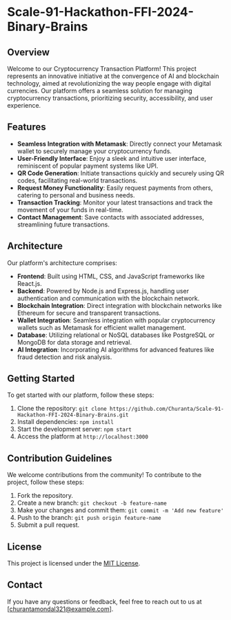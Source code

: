 # Scale-91-Hackathon-FFI-2024-Binary-Brains


## Overview

Welcome to our Cryptocurrency Transaction Platform! This project represents an innovative initiative at the convergence of AI and blockchain technology, aimed at revolutionizing the way people engage with digital currencies. Our platform offers a seamless solution for managing cryptocurrency transactions, prioritizing security, accessibility, and user experience.

## Features

- **Seamless Integration with Metamask**: Directly connect your Metamask wallet to securely manage your cryptocurrency funds.
- **User-Friendly Interface**: Enjoy a sleek and intuitive user interface, reminiscent of popular payment systems like UPI.
- **QR Code Generation**: Initiate transactions quickly and securely using QR codes, facilitating real-world transactions.
- **Request Money Functionality**: Easily request payments from others, catering to personal and business needs.
- **Transaction Tracking**: Monitor your latest transactions and track the movement of your funds in real-time.
- **Contact Management**: Save contacts with associated addresses, streamlining future transactions.

## Architecture

Our platform's architecture comprises:

- **Frontend**: Built using HTML, CSS, and JavaScript frameworks like React.js.
- **Backend**: Powered by Node.js and Express.js, handling user authentication and communication with the blockchain network.
- **Blockchain Integration**: Direct integration with blockchain networks like Ethereum for secure and transparent transactions.
- **Wallet Integration**: Seamless integration with popular cryptocurrency wallets such as Metamask for efficient wallet management.
- **Database**: Utilizing relational or NoSQL databases like PostgreSQL or MongoDB for data storage and retrieval.
- **AI Integration**: Incorporating AI algorithms for advanced features like fraud detection and risk analysis.

## Getting Started

To get started with our platform, follow these steps:

1. Clone the repository: `git clone https://github.com/Churanta/Scale-91-Hackathon-FFI-2024-Binary-Brains.git`
2. Install dependencies: `npm install`
3. Start the development server: `npm start`
4. Access the platform at `http://localhost:3000`

## Contribution Guidelines

We welcome contributions from the community! To contribute to the project, follow these steps:

1. Fork the repository.
2. Create a new branch: `git checkout -b feature-name`
3. Make your changes and commit them: `git commit -m 'Add new feature'`
4. Push to the branch: `git push origin feature-name`
5. Submit a pull request.

## License

This project is licensed under the [MIT License](LICENSE).

## Contact

If you have any questions or feedback, feel free to reach out to us at [churantamondal321@example.com].

